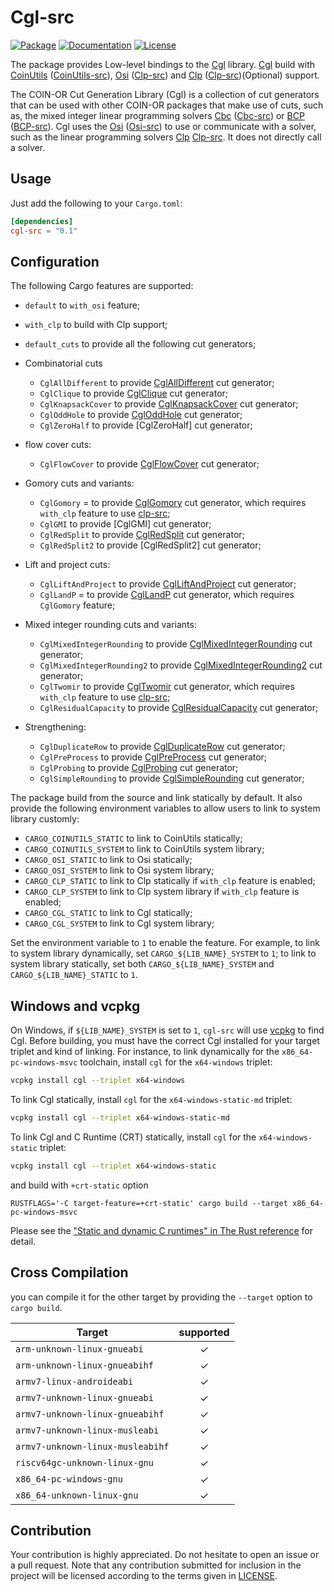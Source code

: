 # Cgl-src

[![Package][package-img]][package-url] [![Documentation][documentation-img]][documentation-url] [![License][license-img]][license-url]

The package provides Low-level bindings to the [Cgl] library. [Cgl] build with [CoinUtils] ([CoinUtils-src]), [Osi] ([Clp-src]) and [Clp] ([Clp-src])(Optional) support.
                                
The COIN-OR Cut Generation Library (Cgl) is a collection of cut generators that can be used with other COIN-OR packages that make use of cuts, such as, the mixed integer linear programming solvers [Cbc] ([Cbc-src]) or [BCP] ([BCP-src]). Cgl uses the [Osi] ([Osi-src]) to use or communicate with a solver, such as the linear programming solvers [Clp] [Clp-src]. It does not directly call a solver.

## Usage
Just add the following to your `Cargo.toml`:

```toml
[dependencies]
cgl-src = "0.1"
```

## Configuration

The following Cargo features are supported:

* `default` to `with_osi` feature;
* `with_clp` to build with Clp support;

* `default_cuts` to provide all the following cut generators;

* Combinatorial cuts

    * `CglAllDifferent` to provide [CglAllDifferent] cut generator;
    <!-- * `CglBKClique` to provide [CglBKClique] cut generator; -->
    * `CglClique` to provide [CglClique] cut generator;
    * `CglKnapsackCover` to provide [CglKnapsackCover] cut generator;
    * `CglOddHole` to provide [CglOddHole] cut generator;
    <!-- * `CglOddWheel` to provide [CglOddWheel] cut generator;  -->
    * `CglZeroHalf` to provide [CglZeroHalf] cut generator;

* flow cover cuts:
    * `CglFlowCover` to provide [CglFlowCover] cut generator;

* Gomory cuts and variants:
    * `CglGomory` = to provide [CglGomory] cut generator, which requires `with_clp` feature to use [clp-src];
    * `CglGMI` to provide [CglGMI] cut generator;
    * `CglRedSplit` to provide [CglRedSplit] cut generator;
    * `CglRedSplit2` to provide [CglRedSplit2] cut generator;

* Lift and project cuts:
    * `CglLiftAndProject` to provide [CglLiftAndProject] cut generator;
    * `CglLandP` = to provide [CglLandP] cut generator, which requires `CglGomory` feature;

* Mixed integer rounding cuts and variants:
    * `CglMixedIntegerRounding` to provide [CglMixedIntegerRounding] cut generator;
    * `CglMixedIntegerRounding2` to provide [CglMixedIntegerRounding2] cut generator;
    * `CglTwomir` to provide [CglTwomir] cut generator, which requires `with_clp` feature to use [clp-src];
    * `CglResidualCapacity` to provide [CglResidualCapacity] cut generator;

* Strengthening:
    <!-- * `CglCliqueStrengthening` to provide [CglCliqueStrengthening] cut generator; -->
    * `CglDuplicateRow` to provide [CglDuplicateRow] cut generator;
    * `CglPreProcess` to provide [CglPreProcess] cut generator;
    * `CglProbing` to provide [CglProbing] cut generator;
    * `CglSimpleRounding` to provide [CglSimpleRounding] cut generator;


The package build from the source and link statically by default. It also provide the following environment variables to allow users to link to system library customly:

* `CARGO_COINUTILS_STATIC` to link to CoinUtils statically;
* `CARGO_COINUTILS_SYSTEM` to link to CoinUtils system library;
* `CARGO_OSI_STATIC` to link to Osi statically;
* `CARGO_OSI_SYSTEM` to link to Osi system library;
* `CARGO_CLP_STATIC` to link to Clp statically if `with_clp` feature is enabled;
* `CARGO_CLP_SYSTEM` to link to Clp system library if `with_clp` feature is enabled;
* `CARGO_CGL_STATIC` to link to Cgl statically;
* `CARGO_CGL_SYSTEM` to link to Cgl system library;

Set the environment variable to `1` to enable the feature. For example, to link to system library dynamically, set `CARGO_${LIB_NAME}_SYSTEM` to `1`; to link to system library statically, set both `CARGO_${LIB_NAME}_SYSTEM` and `CARGO_${LIB_NAME}_STATIC` to `1`.

## Windows and vcpkg

On Windows, if `${LIB_NAME}_SYSTEM` is set to `1`, `cgl-src` will use 
[vcpkg] to find Cgl. Before building, you must have the correct Cgl 
installed for your target triplet and kind of linking. For instance,
to link dynamically for the `x86_64-pc-windows-msvc` toolchain, install
 `cgl` for the `x64-windows` triplet:

```sh
vcpkg install cgl --triplet x64-windows
```

To link Cgl statically, install `cgl` for the `x64-windows-static-md` triplet:

```sh
vcpkg install cgl --triplet x64-windows-static-md
```

To link Cgl and C Runtime (CRT) statically, install `cgl` for the `x64-windows-static` triplet:

```sh
vcpkg install cgl --triplet x64-windows-static
```

and build with `+crt-static` option

```
RUSTFLAGS='-C target-feature=+crt-static' cargo build --target x86_64-pc-windows-msvc
```

Please see the ["Static and dynamic C runtimes" in The Rust reference](https://doc.rust-lang.org/reference/linkage.html#static-and-dynamic-c-runtimes) for detail.

## Cross Compilation

you can compile it for the other target by providing the `--target` option to 
`cargo build`. 


| Target                               |  supported  |
|--------------------------------------|:-----------:|
| `arm-unknown-linux-gnueabi`          | ✓   |
| `arm-unknown-linux-gnueabihf`        | ✓   |
| `armv7-linux-androideabi`            | ✓   |
| `armv7-unknown-linux-gnueabi`        | ✓   |
| `armv7-unknown-linux-gnueabihf`      | ✓   |
| `armv7-unknown-linux-musleabi`       | ✓   |
| `armv7-unknown-linux-musleabihf`     | ✓   |
| `riscv64gc-unknown-linux-gnu`        | ✓   |
| `x86_64-pc-windows-gnu`              | ✓   |
| `x86_64-unknown-linux-gnu`           | ✓   |

## Contribution

Your contribution is highly appreciated. Do not hesitate to open an issue or a
pull request. Note that any contribution submitted for inclusion in the project
will be licensed according to the terms given in [LICENSE](license-url).

[CoinUtils]: https://github.com/coin-or/CoinUtils
[Osi]: https://github.com/coin-or/Osi
[Cgl]: https://github.com/coin-or/Cgl
[Clp]: https://github.com/coin-or/Clp
[Cbc]: https://github.com/coin-or/Cbc
[BCP]: https://github.com/coin-or/BCP

[CoinUtils-src]: https://github.com/Maroon502/coinutils-src
[Osi-src]: https://github.com/Maroon502/osi-src
[Cgl-src]: https://github.com/Maroon502/cgl-src
[Clp-src]: https://github.com/Maroon502/clp-src
[Cbc-src]: https://github.com/Maroon502/cbc-src
[BCP-src]: https://github.com/Maroon502/bcp-src

[vcpkg]: https://github.com/Microsoft/vcpkg

[documentation-img]: https://docs.rs/cgl-src/badge.svg
[documentation-url]: https://docs.rs/cgl-src
[package-img]: https://img.shields.io/crates/v/cgl-src.svg
[package-url]: https://crates.io/crates/cgl-src
[license-img]: https://img.shields.io/crates/l/cgl-src.svg
[license-url]: https://github.com/Maroon502/cgl-src/blob/master/LICENSE.md

[CglAllDifferent]: https://github.com/coin-or/Cgl/wiki/CglAllDifferent
<!-- [CglBKClique]: https://github.com/coin-or/Cgl/wiki/CglBKClique -->
[CglClique]: https://github.com/coin-or/Cgl/wiki/CglClique
[CglKnapSackCover]: https://github.com/coin-or/Cgl/wiki/CglKnapSackCover
[CglOddHole]: https://github.com/coin-or/Cgl/wiki/CglOddHole
<!-- [CglOddWheel]: https://github.com/coin-or/Cgl/wiki/CglOddWheel -->
<!-- [CglZeroHalf]: https://github.com/coin-or/Cgl/wiki/CglZeroHalf -->
[CglFlowCover]: https://github.com/coin-or/Cgl/wiki/CglFlowCover
[CglGomory]: https://github.com/coin-or/Cgl/wiki/CglGomory
<!-- [CglGMI]: https://github.com/coin-or/Cgl/wiki/CglGMI -->
[CglRedSplit]: https://github.com/coin-or/Cgl/wiki/CglRedSplit
<!-- [CglRedSplit2]: https://github.com/coin-or/Cgl/wiki/CglRedSplit2 -->
[CglLiftAndProject]: https://github.com/coin-or/Cgl/wiki/CglLiftAndProject
[CglLandP]: https://github.com/coin-or/Cgl/wiki/CglLandP
[CglMixedIntegerRounding]: https://github.com/coin-or/Cgl/wiki/CglMixedIntegerRounding
[CglMixedIntegerRounding2]: https://github.com/coin-or/Cgl/wiki/CglMixedIntegerRounding2
[CglTwomir]: https://github.com/coin-or/Cgl/wiki/CglTwomir
[CglResidualCapacity]: https://github.com/coin-or/Cgl/wiki/CglResidualCapacity
<!-- [CglCliqueStrengthening]: https://github.com/coin-or/Cgl/wiki/CglCliqueStrengthening -->
[CglDuplicateRow]: https://github.com/coin-or/Cgl/wiki/CglDuplicateRow
[CglPreProcess]: https://github.com/coin-or/Cgl/wiki/CglPreProcess
[CglProbing]: https://github.com/coin-or/Cgl/wiki/CglProbing
[CglSimpleRounding]: https://github.com/coin-or/Cgl/wiki/CglSimpleRounding